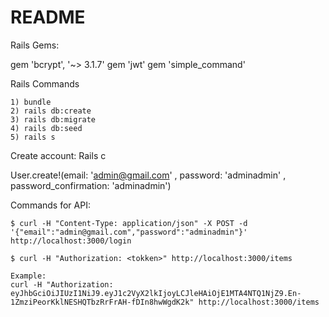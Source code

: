 # README

Rails Gems:

gem 'bcrypt', '~> 3.1.7'
gem 'jwt'
gem 'simple_command'

Rails Commands

    1) bundle
    2) rails db:create
    3) rails db:migrate
    4) rails db:seed
    5) rails s

Create account:
Rails c

User.create!(email: 'admin@gmail.com' , password: 'adminadmin' , password_confirmation: 'adminadmin')


Commands for  API:

    $ curl -H "Content-Type: application/json" -X POST -d '{"email":"admin@gmail.com","password":"adminadmin"}' http://localhost:3000/login

    $ curl -H "Authorization: <tokken>" http://localhost:3000/items

	Example:
    curl -H "Authorization: eyJhbGciOiJIUzI1NiJ9.eyJ1c2VyX2lkIjoyLCJleHAiOjE1MTA4NTQ1NjZ9.En-1ZmziPeorKklNESHQTbzRrFrAH-fDIn8hwWgdK2k" http://localhost:3000/items